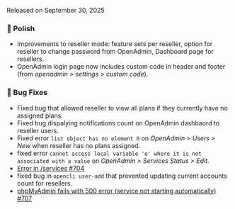 Released on September 30, 2025

### 💅 Polish
- Improvements to reseller mode: feature sets per reseller, option for reseller to change password from OpenAdmin, Dashboard page for resellers.
- OpenAdmin login page now includes custom code in header and footer (from *openadmin > settings > custom code*).

### 🐛 Bug Fixes
- Fixed bug that allowed reseller to view all plans if they currently have no assigned plans.
- Fixed bug dispalying notifications count on OpenAdmin dashbaord to reseller users.
- Fixed error `list object has no element 0` on *OpenAdmin > Users > New* when reseller has no plans assigned.
- fixed error `cannot access local variable 'e' where it is not associated with a value` on *OpenAdmin > Services Status > Edit*.
- [Error in /services #704](https://github.com/stefanpejcic/OpenPanel/issues/704)
- fixed bug in `opencli user-add` that prevented updating current accounts count for resellers.
- [phpMyAdmin fails with 500 error (service not starting automatically) #707](https://github.com/stefanpejcic/OpenPanel/issues/707)
